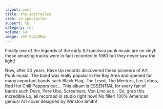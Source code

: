 ```yaml
---
layout: post
title: the spectacles
item: re-spectacled
support: lp
category: rur
volume: 59
image: r9X-FqGiORqn
---
```


Finally one of the legends of the early S.Francisco punk music are on vinyl: these amazing tracks were in fact recorded in 1980 but they never saw the light!

Now, after 30 years, Rave Up records discovered these pioneers of Art Punk music. The band was really popular in the Bay Area and opened for many important bands such Black Flag, The Lewd, The Mentors, Los Lobos, Red Hot Chili Peppers ecc... This album is ESSENTIAL for every fan of bands such Devo, Pere Ubu, Screamers, Von Lmo ecc&hellip; So, grab this incredible Lp, all recorded in studio right now! No filler! 100% American genius! Art cover designed by Winston Smith!
